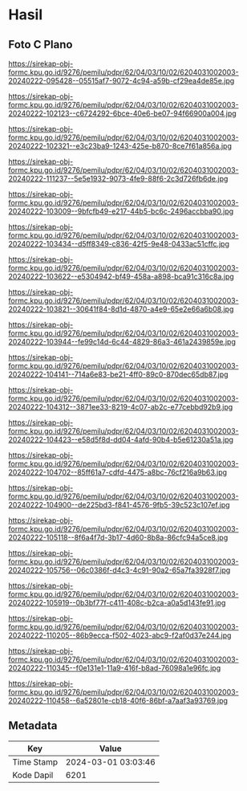 # Hasil

## Foto C Plano

https://sirekap-obj-formc.kpu.go.id/9276/pemilu/pdpr/62/04/03/10/02/6204031002003-20240222-095428--05515af7-9072-4c94-a59b-cf29ea4de85e.jpg

https://sirekap-obj-formc.kpu.go.id/9276/pemilu/pdpr/62/04/03/10/02/6204031002003-20240222-102123--c6724292-6bce-40e6-be07-94f66900a004.jpg

https://sirekap-obj-formc.kpu.go.id/9276/pemilu/pdpr/62/04/03/10/02/6204031002003-20240222-102321--e3c23ba9-1243-425e-b870-8ce7f61a856a.jpg

https://sirekap-obj-formc.kpu.go.id/9276/pemilu/pdpr/62/04/03/10/02/6204031002003-20240222-111237--5e5e1932-9073-4fe9-88f6-2c3d726fb6de.jpg

https://sirekap-obj-formc.kpu.go.id/9276/pemilu/pdpr/62/04/03/10/02/6204031002003-20240222-103009--9bfcfb49-e217-44b5-bc6c-2496accbba90.jpg

https://sirekap-obj-formc.kpu.go.id/9276/pemilu/pdpr/62/04/03/10/02/6204031002003-20240222-103434--d5ff8349-c836-42f5-9e48-0433ac51cffc.jpg

https://sirekap-obj-formc.kpu.go.id/9276/pemilu/pdpr/62/04/03/10/02/6204031002003-20240222-103622--e5304942-bf49-458a-a898-bca91c316c8a.jpg

https://sirekap-obj-formc.kpu.go.id/9276/pemilu/pdpr/62/04/03/10/02/6204031002003-20240222-103821--30641f84-8d1d-4870-a4e9-65e2e66a6b08.jpg

https://sirekap-obj-formc.kpu.go.id/9276/pemilu/pdpr/62/04/03/10/02/6204031002003-20240222-103944--fe99c14d-6c44-4829-86a3-461a2439859e.jpg

https://sirekap-obj-formc.kpu.go.id/9276/pemilu/pdpr/62/04/03/10/02/6204031002003-20240222-104141--714a6e83-be21-4ff0-89c0-870dec65db87.jpg

https://sirekap-obj-formc.kpu.go.id/9276/pemilu/pdpr/62/04/03/10/02/6204031002003-20240222-104312--3871ee33-8219-4c07-ab2c-e77cebbd92b9.jpg

https://sirekap-obj-formc.kpu.go.id/9276/pemilu/pdpr/62/04/03/10/02/6204031002003-20240222-104423--e58d5f8d-dd04-4afd-90b4-b5e61230a51a.jpg

https://sirekap-obj-formc.kpu.go.id/9276/pemilu/pdpr/62/04/03/10/02/6204031002003-20240222-104702--85ff61a7-cdfd-4475-a8bc-76cf216a9b63.jpg

https://sirekap-obj-formc.kpu.go.id/9276/pemilu/pdpr/62/04/03/10/02/6204031002003-20240222-104900--de225bd3-f841-4576-9fb5-39c523c107ef.jpg

https://sirekap-obj-formc.kpu.go.id/9276/pemilu/pdpr/62/04/03/10/02/6204031002003-20240222-105118--8f6a4f7d-3b17-4d60-8b8a-86cfc94a5ce8.jpg

https://sirekap-obj-formc.kpu.go.id/9276/pemilu/pdpr/62/04/03/10/02/6204031002003-20240222-105756--06c0386f-d4c3-4c91-90a2-65a7fa3928f7.jpg

https://sirekap-obj-formc.kpu.go.id/9276/pemilu/pdpr/62/04/03/10/02/6204031002003-20240222-105919--0b3bf77f-c411-408c-b2ca-a0a5d143fe91.jpg

https://sirekap-obj-formc.kpu.go.id/9276/pemilu/pdpr/62/04/03/10/02/6204031002003-20240222-110205--86b9ecca-f502-4023-abc9-f2af0d37e244.jpg

https://sirekap-obj-formc.kpu.go.id/9276/pemilu/pdpr/62/04/03/10/02/6204031002003-20240222-110345--f0e131e1-11a9-416f-b8ad-76098a1e96fc.jpg

https://sirekap-obj-formc.kpu.go.id/9276/pemilu/pdpr/62/04/03/10/02/6204031002003-20240222-110458--6a52801e-cb18-40f6-86bf-a7aaf3a93769.jpg


## Metadata

| Key        | Value               |
| ---------- | ------------------- |
| Time Stamp | 2024-03-01 03:03:46 |
| Kode Dapil | 6201                |



